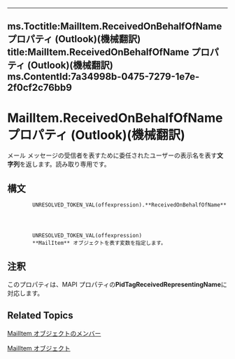 

---
ms.Toctitle:MailItem.ReceivedOnBehalfOfName プロパティ (Outlook)(機械翻訳)
title:MailItem.ReceivedOnBehalfOfName プロパティ (Outlook)(機械翻訳)
ms.ContentId:7a34998b-0475-7279-1e7e-2f0cf2c76bb9
---
# MailItem.ReceivedOnBehalfOfName プロパティ (Outlook)(機械翻訳)




メール メッセージの受信者を表すために委任されたユーザーの表示名を表す**文字列**を返します。読み取り専用です。

## 構文

            UNRESOLVED_TOKEN_VAL(offexpression).**ReceivedOnBehalfOfName**




            UNRESOLVED_TOKEN_VAL(offexpression)
            **MailItem** オブジェクトを表す変数を指定します。



## 注釈
このプロパティは、MAPI プロパティの**PidTagReceivedRepresentingName**に対応します。



## Related Topics

[MailItem オブジェクトのメンバー](1094d7df-ee80-a4b0-5a21-db2979506e6b.md)

[MailItem オブジェクト](14197346-05d2-0250-fa4c-4a6b07daf25f.md)




